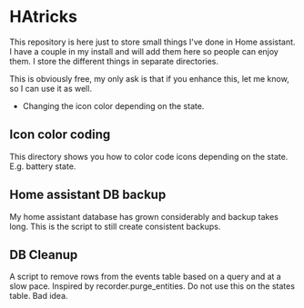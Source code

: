 # HAtricks

This repository is here just to store small things I've done in Home assistant. I have a couple in my install and will add them here so people can enjoy them.
I store the different things in separate directories.

This is obviously free, my only ask is that if you enhance this, let me know, so I can use it as well.

* Changing the icon color depending on the state.

## Icon color coding

This directory shows you how to color code icons depending on the state. E.g. battery state.

## Home assistant DB backup

My home assistant database has grown considerably and backup takes long. This is the script to still create consistent backups.

## DB Cleanup

A script to remove rows from the events table based on a query and at a slow pace. Inspired by recorder.purge_entities. Do not use this on the states table. Bad idea.